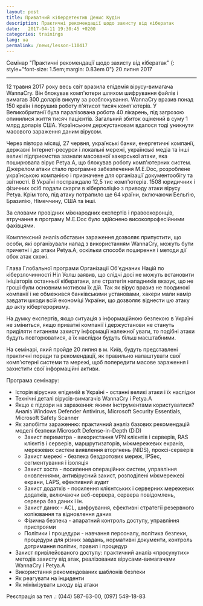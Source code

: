 ```yaml
---
layout: post
title: Приватний кібердетектив Денис Кудін
description: Практичні рекомендації щодо захисту від кібератак
date:   2017-04-11 19:30:45 +0200
categories: trainings
lang: ua
permalink: /news/lesson-110417
---
```


Семінар "Практичні рекомендації щодо захисту від кібератак"
{: style="font-size: 1.5em;margin: 0.83em 0"}
20 липня 2017
<hr />

12 травня 2017 року весь світ вразила епідемія вірусу-вимагача WannaCry. Він блокував комп'ютери шляхом шифрування файлів і вимагав 300 доларів викупу за розблокування. WannaCry вразив понад 150 країн і порушив роботу п'ятисот тисяч комп'ютерів. У Великобританії була паралізована робота 40 лікарень, під загрозою опинилися життя тисяч пацієнтів. Загальний збиток оцінений в суму 1 млрд доларів США. Українським держустановам вдалося тоді уникнути масового зараження даним вірусом.

Через півтора місяці, 27 червня, українські банки, енергетичні компанії, державні Інтернет-ресурси і локальні мережі, українські медіа та інші великі підприємства зазнали масованої хакерської атаки, яка поширювала вірус Petya.A, що блокував роботу комп'ютерних систем. Джерелом атаки стало програмне забезпечення M.E.Doc, розроблене українською компанією і призначене для організації документообігу та звітності. В Україні постраждало 12,5 тис комп'ютерів. 1508 юридичних і фізичних осіб подали скарги в кіберполіцію з приводу атаки вірусу Petya. Крім того, під атаку потрапило ще 64 країни, включаючи Бельгію, Бразилію, Німеччину, США та інші.

За словами провідних міжнародних експертів і правоохоронців, втручання в програму M.E.Doc було здійснено високопрофесійними фахівцями.

Комплексний аналіз обставин зараження дозволяє припустити, що особи, які організували напад з використанням WannaCry, можуть бути причетні і до атаки Petya.A, оскільки способи поширення і методи дії обох атак схожі.

Глава Глобальної програми Організації Об'єднаних Націй по кіберзлочинності Ніл Уолш заявив, що слідчі досі не можуть встановити ініціаторів останньої кібератаки, але стратегія нападників вказує, що не гроші були основним мотивом їх дій. Так як вірус вразив не поодинокі компанії і не обмежився банківськими установами, хакери мали намір завдати шкоди всій економіці України, що дозволяє віднести цю атаку до акту кібертероризму.

На думку експертів, якщо ситуація з інформаційною безпекою в Україні не зміниться, якщо приватні компанії і держустанови не стануть приділяти питанням захисту інформації належної уваги, то подібні атаки будуть повторюватися, а їх наслідки будуть більш масштабними.

На семінарі, який пройде 20 липня в м. Київ, будуть представлені практичні поради та рекомендації, як правильно налаштувати свої комп'ютерні системи та мережі, щоб попередити масове зараження і захистити свої інформаційні активи.

Програма семінару:

* Історія вірусних епідемій в Україні - останні великі атаки і їх наслідки
* Технічні деталі вірусів-вимагачів WannaCry і Petya.A
* Якщо є підозри на зараження: якими інструментами користуватися? Аналіз Windows Defender Antivirus, Microsoft Security Essentials, Microsoft Safety Scanner
* Як запобігти зараженню: практичний аналіз базових рекомендацій моделі безпеки Microsoft Defense-in-Depth (DiD)
  - Захист периметра - використання VPN клієнтів і серверів, RAS клієнтів і серверів, маршрутизаторів, міжмережевих екранів, мережевих систем виявлення вторгнень (NIDS), проксі-серверів
  - Захист мережі - безпека бездротових мереж, IPSec, сегментування і ізоляція
  - Захист хоста - посилення операційних систем, управління оновленнями, антивірусний захист, розподілені міжмережеві екрани, LAPS, ефективний аудит
  - Захист додатків - посилення клієнтських і серверних мережевих додатків, включаючи веб-сервера, сервера повідомлень, сервера баз даних і ін.
  - Захист даних - ACL, шифрування, ефективні стратегії резервного копіювання та відновлення даних
  - Фізична безпека - апаратний контроль доступу, управління пристроями
  - Політики і процедури - навчання персоналу, політика безпеки, процедури для різних завдань, нормативні документи, контроль дотримання політик, правил і процедур
* Захист привілейованого доступу: практичний аналіз «просунутих» методів захисту від атак, реалізованих вірусами-вимагачами WannaCry і Petya.A
* Використання рекомендованих шаблонів безпеки
* Як реагувати на інциденти
* Як мінімізувати шкоду від атаки

Peєстрація за тeл .: (044) 587-63-00, (097) 549-18-83
